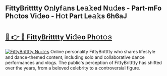 ## FittyBritttty O𝚗lyf𝚊ns Le𝚊𝚔ed N𝚞𝚍es - Part-mFo Ph𝚘tos Vi𝚍eo - H𝚘t Part Le𝚊𝚔s 6h6aJ

# <h2><a href="http://hf7m4dn.feru.top/?c=FittyBritttty">🔗 👉 🔴 FittyBritttty Vi𝚍𝚎o Ph𝚘t𝚘𝚜</a></h2>

[![FittyBritttty Nu𝚍𝚎s](https://i.imgur.com/0TWrTi3.gif)](http://hf7m4dn.feru.top/?c=FittyBritttty)
Online personality FittyBritttty who shares lifestyle and dance-themed content, including solo and collaborative dance performances and vlogs. The public's perception of FittyBritttty has shifted over the years, from a beloved celebrity to a controversial figure. 
